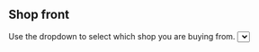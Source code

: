 ## Shop front

Use the dropdown to select which shop you are buying from.
    <select name="shopSelector">
    </select>

